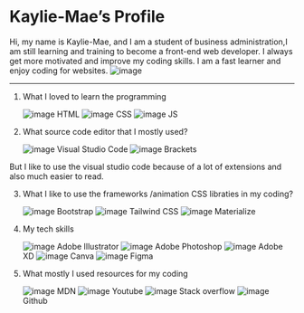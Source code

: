 
# Kaylie-Mae’s Profile
 
Hi, my name is Kaylie-Mae, and I am a student of business administration,I am still learning and training to become a front-end web developer. 
I always get more motivated and improve my coding skills. I am a fast learner and enjoy coding for websites.
![image](https://user-images.githubusercontent.com/87666164/143241689-ee8a135b-702d-4815-99b0-a5b77c6b83fe.png)

<hr>

1)	What I loved to learn the programming

    ![image](https://user-images.githubusercontent.com/87666164/140541212-5c8dbb78-6b9c-4101-90d7-e82e568b3cda.png)  HTML  ![image](https://user-images.githubusercontent.com/87666164/140541316-8bc0b3e5-7d2c-4d4d-aee2-4f1846dc3f32.png)
 CSS      ![image](https://user-images.githubusercontent.com/87666164/140541360-5083e4db-1902-4500-9e01-870b6f907788.png)
      JS


2)	What source code editor that I mostly used?

                                                                                                                                                                               
    ![image](https://user-images.githubusercontent.com/87666164/140541521-4d09f26b-d44d-418b-9166-9a5abdfb70e7.png) 
 Visual Studio Code               ![image](https://user-images.githubusercontent.com/87666164/140541428-94fb78be-d9c9-4944-9ed3-e5d5ea321ed1.png)
     Brackets

But I like to use the visual studio code because of a lot of extensions and also much easier to read.

3)	What I like to use the frameworks /animation CSS libraties in my coding?

       ![image](https://user-images.githubusercontent.com/87666164/140542451-ef68d26f-9c95-4217-8373-00e3f290b550.png)
Bootstrap      ![image](https://user-images.githubusercontent.com/87666164/140542462-7bd9435f-b3df-472d-9504-d73ed906eb7d.png)
Tailwind CSS      ![image](https://user-images.githubusercontent.com/87666164/140542477-a414e8c2-42a6-4362-aefe-dc0321469ac7.png)
 Materialize


4)	My tech skills

       
     ![image](https://user-images.githubusercontent.com/87666164/140543152-4d81c9c0-112e-4a7b-a0fb-80da7f0f8492.png)
           Adobe Illustrator    ![image](https://user-images.githubusercontent.com/87666164/140543229-9ce2eda0-1804-444e-857a-0809db782abf.png)
Adobe Photoshop   ![image](https://user-images.githubusercontent.com/87666164/140543248-0777c179-2d98-42eb-ae02-e82abb845d12.png)
 Adobe XD  ![image](https://user-images.githubusercontent.com/87666164/140543272-e63a3c8b-12a1-4ddf-ae7a-7239ffed797d.png)
 Canva    ![image](https://user-images.githubusercontent.com/87666164/140543291-96207d62-fd1e-4584-a28f-0fa0e866d66d.png)
Figma 


5)	 What mostly I used resources for my coding

     ![image](https://user-images.githubusercontent.com/87666164/140549080-09913f27-4655-45e9-b01f-c84bbccb335c.png)
MDN     ![image](https://user-images.githubusercontent.com/87666164/140549106-a703ca9b-0f0e-4a3e-b256-751c703c3af7.png)
Youtube      ![image](https://user-images.githubusercontent.com/87666164/140549120-3197a816-818a-484d-a213-2e35550341e9.png)
Stack overflow    ![image](https://user-images.githubusercontent.com/87666164/140549131-41e81642-c7f6-4211-8d4c-aa1c506a26c5.png)
Github

